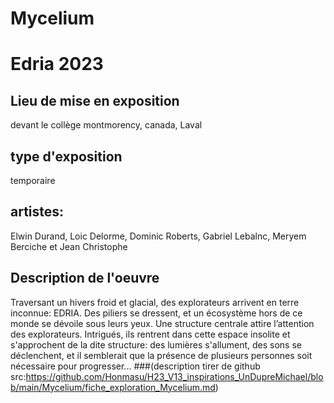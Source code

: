# Mycelium

# Edria 2023

## Lieu de mise en exposition
devant le collège montmorency, canada, Laval

## type d'exposition
temporaire

## artistes:
Elwin Durand, Loic Delorme, Dominic Roberts, Gabriel Lebalnc, Meryem Berciche et Jean Christophe

## Description de l'oeuvre
Traversant un hivers froid et glacial, des explorateurs arrivent en terre inconnue: EDRIA. Des piliers se dressent, et un écosystème hors de ce monde se dévoile sous leurs yeux. Une structure centrale attire l’attention des explorateurs. Intrigués, ils rentrent dans cette espace insolite et s'approchent de la dite structure: des lumières s'allument, des sons se déclenchent, et il semblerait que la présence de plusieurs personnes soit nécessaire pour progresser... 
###(description tirer de github src:https://github.com/Honmasu/H23_V13_inspirations_UnDupreMichael/blob/main/Mycelium/fiche_exploration_Mycelium.md)
